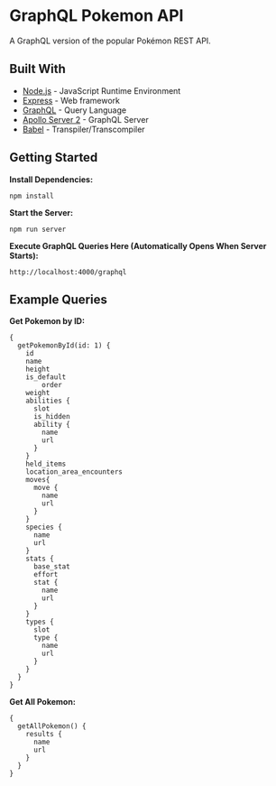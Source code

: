 # GraphQL Pokemon API
A GraphQL version of the popular Pokémon REST API.

## Built With
* [Node.js](https://nodejs.org/en) - JavaScript Runtime Environment
* [Express](https://expressjs.com) - Web framework
* [GraphQL](https://graphql.org) - Query Language
* [Apollo Server 2](https://www.apollographql.com/docs/apollo-server) - GraphQL Server
* [Babel](https://babeljs.io) - Transpiler/Transcompiler

## Getting Started
**Install Dependencies:**
```
npm install
```

**Start the Server:**
```
npm run server
```

**Execute GraphQL Queries Here (Automatically Opens When Server Starts):**
```
http://localhost:4000/graphql
```

## Example Queries
**Get Pokemon by ID:**
```
{
  getPokemonById(id: 1) {
    id
    name
    height
  	is_default
		order
    weight
    abilities {
      slot
      is_hidden
      ability {
        name
        url
      }
    }
    held_items
    location_area_encounters
    moves{
      move {
        name
        url
      }
    }
    species {
      name
      url
    }
    stats {
      base_stat
      effort
      stat {
        name 
        url
      }
    }
    types {
      slot
      type {
        name
        url
      }
    }
  }
}
```

**Get All Pokemon:**
```
{
  getAllPokemon() {
    results {
      name
      url
    }
  }
}
```